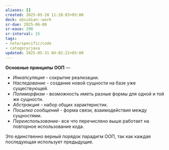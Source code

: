 ```yaml
---
aliases: []
created: 2025-05-20 11:28:03+03:00
deck: obsidian::work
sr-due: 2025-06-08
sr-ease: 290
sr-interval: 15
tags:
- note/specific/code
- category/java
updated: 2025-05-31 04:02:21+03:00
---
```


**Основные принципы ООП**
—
- _Инкапсуляция_ - сокрытие реализации.
- _Наследование_ - создание новой сущности на базе уже существующей.
- _Полиморфизм_ - возможность иметь разные формы для одной и той же сущности.
- _Абстракция_ - набор общих характеристик.
- _Посылка сообщений_ - форма связи, взаимодействия между сущностями.
- _Переиспользование_- все что перечислено выше работает на повторное использование кода.

Это единственно верный порядок парадигм ООП, так как каждая последующая использует предыдущие.